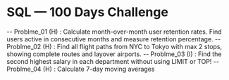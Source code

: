 # SQL — 100 Days Challenge
 -- Problme_01 (H) : Calculate month-over-month user retention rates. Find users active in consecutive months and measure retention percentage.
 -- Problme_02 (H) : Find all flight paths from NYC to Tokyo with max 2 stops, showing complete routes and layover airports.
 -- Problme_03 (I) : Find the second highest salary in each department without using LIMIT or TOP!
 -- Problme_04 (H) : Calculate 7-day moving averages

